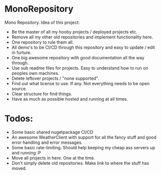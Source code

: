 # MonoRepository
Mono Repository. Idea of this project:

* Be the master of all my hooby projects / deployed projects etc.
* Remove all my other old repositories and implement functionality here.
* One repository to rule them all.
* All demo's to be CI/CD through this repository and easy to update / edit in furture.
* One big awesome repository with good documentation all the way through.
* Use sub readme files for projects. Easy to understand how to run on peoples own machines.
* Delete leftover projects / "none supported".
* Find out what license to use. If any. Not everything needs to be open source.
* Clear structure for find things.
* Have as much as possible hosted and running at all times.

# Todos:

* Some basic shared nugetpackage CI/CD
* An awesome WeatherClient with support for all the fancy stuff and good error handling and error messages.
* Some basic rate-limiting. Should help keeping my cheap ass servers up and running :P
* Move all projects in here. One at the time.
* Don't simply delete old repositories. Make link to where the stuff has moved.
